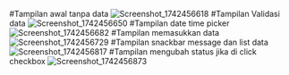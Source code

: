 #Tampilan awal tanpa data ![Screenshot_1742456618](https://github.com/user-attachments/assets/2f61d740-8d4b-4a25-9e6b-605651318d93)
#Tampilan Validasi data ![Screenshot_1742456650](https://github.com/user-attachments/assets/5a1ae089-d134-49da-96be-5ac630728753)
#Tampilan date time picker ![Screenshot_1742456682](https://github.com/user-attachments/assets/4ad681a3-9d65-438d-b55d-7b06c959b71c)
#Tampilan memasukkan data ![Screenshot_1742456729](https://github.com/user-attachments/assets/5346f639-add2-44b6-a047-c94024d906b1)
#Tampilan snackbar message dan list data ![Screenshot_1742456817](https://github.com/user-attachments/assets/9c6563b7-75f1-443f-a1bb-2342fb89a38c)
#Tampilan mengubah status jika di click checkbox ![Screenshot_1742456873](https://github.com/user-attachments/assets/4cd39565-9ff2-4625-a260-37c50385563b)


